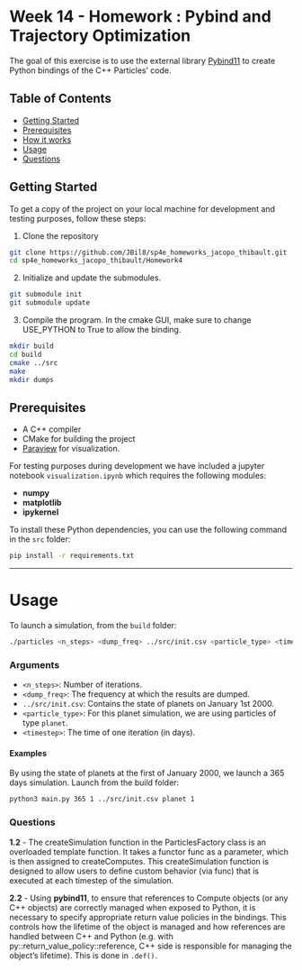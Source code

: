 # Week 14 - Homework : Pybind and Trajectory Optimization

The goal of this exercise is to use the external library [Pybind11](https://github.com/pybind/pybind11) to create Python bindings of the C++
Particles’ code.

## Table of Contents

- [Getting Started](#getting-started)
- [Prerequisites](#prerequisites)
- [How it works](#how-it-works)
- [Usage](#usage)
- [Questions](#questions)

## Getting Started

To get a copy of the project on your local machine for development and testing purposes, follow these steps:

1. Clone the repository

```bash
git clone https://github.com/JBil8/sp4e_homeworks_jacopo_thibault.git
cd sp4e_homeworks_jacopo_thibault/Homework4
```

2. Initialize and update the submodules.

```bash
git submodule init
git submodule update
```

3. Compile the program. In the cmake GUI, make sure to change USE_PYTHON to True to allow the binding.

```bash
mkdir build
cd build
cmake ../src
make
mkdir dumps
```


## Prerequisites

- A C++ compiler
- CMake for building the project
- [Paraview](https://www.paraview.org/download/) for visualization.

For testing purposes during development we have included a jupyter notebook `visualization.ipynb` which requires the following modules:
- **numpy**
- **matplotlib**
- **ipykernel**

To install these Python dependencies, you can use the following command in the `src` folder:

```bash
pip install -r requirements.txt
```

---

# Usage

To launch a simulation, from the `build` folder:
```bash 
./particles <n_steps> <dump_freq> ../src/init.csv <particle_type> <timestep>
```

### Arguments

- `<n_steps>`: Number of iterations.
- `<dump_freq>`: The frequency at which the results are dumped.
- `../src/init.csv`: Contains the state of planets on January 1st 2000.
- `<particle_type>`: For this planet simulation, we are using particles of type `planet`.
- `<timestep>`: The time of one iteration (in days).

#### Examples

By using the state of planets at the first of January 2000, we launch a 365 days simulation.
Launch from the build folder:
```bash
python3 main.py 365 1 ../src/init.csv planet 1
```

### Questions

**1.2** - The createSimulation function in the ParticlesFactory class is an overloaded template function. It takes a functor func as a parameter, which is then assigned to createComputes. This createSimulation function is designed to allow users to define custom behavior (via func) that is executed at each timestep of the simulation. 

**2.2** - Using **pybind11**, to ensure that references to Compute objects (or any C++ objects) are correctly managed when exposed to Python, it is necessary to specify appropriate return value policies in the bindings. This controls how the lifetime of the object is managed and how references are handled between C++ and Python (e.g. with py::return_value_policy::reference, C++ side is responsible for managing the object’s lifetime). This is done in `.def()`.